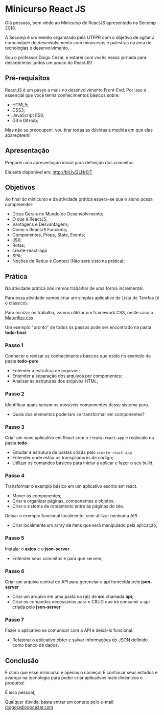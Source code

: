 # Minicurso React JS

Olá pessoas, bem vindo ao Minicurso de ReactJS apresentado na Secomp 2018.

A Secomp é um evento organizado pela UTFPR com o objetivo de agitar a comunidade de desenvolvimento com minicursos e palestras na área de tecnologias e desenvolvimento.

Sou o professor Diogo Cezar, e estarei com vocês nessa jornada para descobrimos juntos um pouco do ReactJS!

## Pré-requisitos

ReactJS é um passo a mais no desenvolvimento Front-End. Por isso é essencial que você tenha conhecimentos básicos sobre:
* HTML5;
* CSS3;
* JavaScript ES6;
* Git e GitHub;

Mas não se preocupem, vou tirar todas as dúvidas a medida em que elas aparecerem!

## Apresentação

Preparei uma apresentação inicial para definição dos conceitos.

Ela está disponível em: http://bit.ly/2LHr0jT

## Objetivos

Ao final do minicurso e da atividade prática espera-se que o aluno possa compreender:

* Dicas Gerais no Mundo do Desenvolvimento;
* O que é ReactJS;
* Vantagens e Desvantagens;
* Como o ReactJS Funciona;
* Componentes, Props, State, Events;
* JSX;
* Rotas;
* create-react-app
* SPA;
* Noções de Redux e Context (Não será visto na prática);

## Prática

Na atividade prática nós iremos trabalhar de uma forma incremental.

Para essa atividade vamos criar um simples aplicativo de Lista de Tarefas (é o clássico).

Para minizar os trabalho, vamos utilizar um framework CSS, neste caso o [Materilize.css](https://materializecss.com/)

Um exemplo "pronto" de todos os passos pode ser encontrado na pasta __todo-final__.

### Passo 1

Conhecer e revisar os conhecimentos básicos que estão no exemplo da pasta __todo-pure__

* Entender a estrutura de arquivos;
* Entender a separação dos arquivos por componentes;
* Analisar as estruturas dos arquivos HTML;

### Passo 2

Identificar quais seriam os possíveis componentes desse sistema puro.

* Quais dos elementos poderiam se transformar em componentes?

### Passo 3

Criar um novo aplicativo em React com o ```create-react-app``` e realocálo na pasta __todo__

* Estudar a estrutura de pastas criada pelo ```create-react-app```
* Entender onde estão os transpiladores de código;
* Utilizar os comandos básicos para iniciar a aplicar e fazer o seu build;

### Passo 4

Transformar o exemplo básico em um aplicativo escrito em react.

* Mover os componentes;
* Criar e organizar páginas, componentes e objetos;
* Criar o sistema de roteamento entre as páginas do site.

Deixar o exemplo funcional localmente, sem utilizar nenhuma API.

* Criar localmente um array de ítens que será manipulado pela aplicação;

### Passo 5

Instalar o __axios__ e o __json-server__

* Entender seus conceitos e para que servem;

### Passo 6

Criar um arquivo central de API para gerenciar a api fornecida pelo __json-server__

* Criar um arquivo em uma pasta na raiz de __src__ chamada __api__;
* Criar os comandos necessários para o CRUD que irá consumir a api criada pelo __json-server__

### Passo 7

Fazer o aplicativo se comunicar com a API e deixá-lo funcional.

* Refatorar o aplicativo obter e salvar informações do JSON definido como banco de dados.

## Conclusão

É claro que esse minicurso é apenas o começo! É continuar seus estudos e avançar na tecnologia para poder criar aplicativos mais dinâmicos e produtos!

É isso pessoal,

Qualquer dúvida, basta entrar em contato pelo e-mail: diogo@diogocezar.com